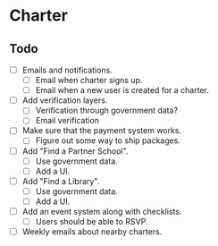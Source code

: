 # Charter

## Todo
- [ ] Emails and notifications.
  - [ ] Email when charter signs up.
  - [ ] Email when a new user is created for a charter.
- [ ] Add verification layers.
  - [ ] Verification through government data?
  - [ ] Email verification
- [ ] Make sure that the payment system works.
  - [ ] Figure out some way to ship packages.
- [ ] Add "Find a Partner School".
  - [ ] Use government data.
  - [ ] Add a UI.
- [ ] Add "Find a Library".
  - [ ] Use government data.
  - [ ] Add a UI.
- [ ] Add an event system along with checklists.
  - [ ] Users should be able to RSVP.
- [ ] Weekly emails about nearby charters.
